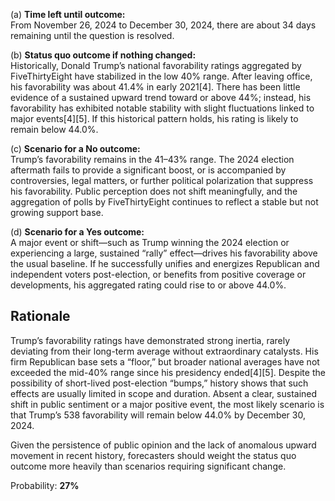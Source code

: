 (a) **Time left until outcome:**  
From November 26, 2024 to December 30, 2024, there are about 34 days remaining until the question is resolved.

(b) **Status quo outcome if nothing changed:**  
Historically, Donald Trump’s national favorability ratings aggregated by FiveThirtyEight have stabilized in the low 40% range. After leaving office, his favorability was about 41.4% in early 2021[4]. There has been little evidence of a sustained upward trend toward or above 44%; instead, his favorability has exhibited notable stability with slight fluctuations linked to major events[4][5]. If this historical pattern holds, his rating is likely to remain below 44.0%.

(c) **Scenario for a No outcome:**  
Trump’s favorability remains in the 41–43% range. The 2024 election aftermath fails to provide a significant boost, or is accompanied by controversies, legal matters, or further political polarization that suppress his favorability. Public perception does not shift meaningfully, and the aggregation of polls by FiveThirtyEight continues to reflect a stable but not growing support base.

(d) **Scenario for a Yes outcome:**  
A major event or shift—such as Trump winning the 2024 election or experiencing a large, sustained “rally” effect—drives his favorability above the usual baseline. If he successfully unifies and energizes Republican and independent voters post-election, or benefits from positive coverage or developments, his aggregated rating could rise to or above 44.0%.

## Rationale

Trump’s favorability ratings have demonstrated strong inertia, rarely deviating from their long-term average without extraordinary catalysts. His firm Republican base sets a “floor,” but broader national averages have not exceeded the mid-40% range since his presidency ended[4][5]. Despite the possibility of short-lived post-election “bumps,” history shows that such effects are usually limited in scope and duration. Absent a clear, sustained shift in public sentiment or a major positive event, the most likely scenario is that Trump’s 538 favorability will remain below 44.0% by December 30, 2024.

Given the persistence of public opinion and the lack of anomalous upward movement in recent history, forecasters should weight the status quo outcome more heavily than scenarios requiring significant change.

Probability: **27%**